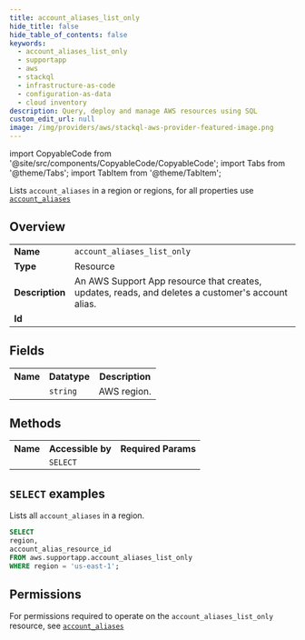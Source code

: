 ```yaml
---
title: account_aliases_list_only
hide_title: false
hide_table_of_contents: false
keywords:
  - account_aliases_list_only
  - supportapp
  - aws
  - stackql
  - infrastructure-as-code
  - configuration-as-data
  - cloud inventory
description: Query, deploy and manage AWS resources using SQL
custom_edit_url: null
image: /img/providers/aws/stackql-aws-provider-featured-image.png
---
```


import CopyableCode from '@site/src/components/CopyableCode/CopyableCode';
import Tabs from '@theme/Tabs';
import TabItem from '@theme/TabItem';

Lists <code>account_aliases</code> in a region or regions, for all properties use <a href="/providers/aws/serviceName/account_aliases/"><code>account_aliases</code></a>

## Overview
<table><tbody>
<tr><td><b>Name</b></td><td><code>account_aliases_list_only</code></td></tr>
<tr><td><b>Type</b></td><td>Resource</td></tr>
<tr><td><b>Description</b></td><td>An AWS Support App resource that creates, updates, reads, and deletes a customer's account alias.</td></tr>
<tr><td><b>Id</b></td><td><CopyableCode code="aws.supportapp.account_aliases_list_only" /></td></tr>
</tbody></table>

## Fields
<table><tbody><tr><th>Name</th><th>Datatype</th><th>Description</th></tr><tr><td><CopyableCode code="region" /></td><td><code>string</code></td><td>AWS region.</td></tr>
</tbody></table>

## Methods

<table><tbody>
  <tr>
    <th>Name</th>
    <th>Accessible by</th>
    <th>Required Params</th>
  </tr>
  <tr>
    <td><CopyableCode code="list_resources" /></td>
    <td><code>SELECT</code></td>
    <td><CopyableCode code="region" /></td>
  </tr>
</tbody></table>

## `SELECT` examples
Lists all <code>account_aliases</code> in a region.
```sql
SELECT
region,
account_alias_resource_id
FROM aws.supportapp.account_aliases_list_only
WHERE region = 'us-east-1';
```


## Permissions

For permissions required to operate on the <code>account_aliases_list_only</code> resource, see <a href="/providers/aws/supportapp/account_aliases/#permissions"><code>account_aliases</code></a>

